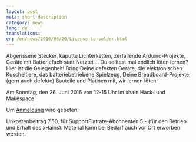 ```yaml
---
layout: post
meta: short description
category: news
lang: de
translations:
en: /en/news/2016/06/20/License-to-solder.html
---
```


Abgerissene Stecker, kaputte Lichterketten, zerfallende Arduino-Projekte, Geräte mit Batteriefach statt Netzteil… Du
solltest mal endlich löten lernen? Hier ist die Gelegenheit! Bring Deine defekten Geräte, die elektronischen Kuscheltiere, das batteriebetriebene Spielzeug, Deine Breadboard-Projekte, (gern auch defekte) Bauteile und Platinen mit, wir lernen löten!

Am Sonntag, den 26. Juni 2016 von 12-15 Uhr im xhain Hack- und Makespace

<!--more--> 
Um <a href="mailto:x-hain@posteo.de">Anmeldung</a> wird gebeten.

Unkostenbeitrag 7.50, für SupportFlatrate-Abonnenten 5.- (für den Betrieb und Erhalt des xHains).
Material kann bei Bedarf auch vor Ort erworben werden.

